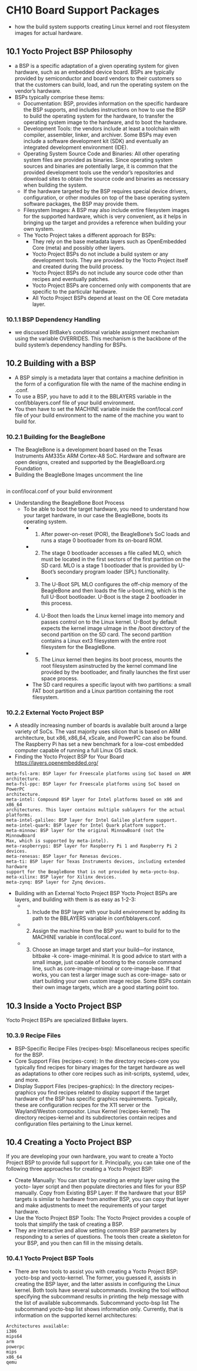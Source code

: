# CH10 Board Support Packages
- how the build system supports
creating Linux kernel and root filesystem images for actual hardware.
## 10.1 Yocto Project BSP Philosophy
- a BSP is a specific adaptation of a given operating system for given hardware,
such as an embedded device board. BSPs are typically provided by semiconductor and
board vendors to their customers so that the customers can build, load, and run the
operating system on the vendor’s hardware.
- BSPs typically comprise these items:
   - Documentation:  BSP, provides information on the specific hardware the BSP supports, and includes instructions on how to use the BSP to build the operating system for the hardware, to transfer the operating system image to the hardware, and to boot the hardware.
   - Development Tools: the vendors include at least a toolchain with
compiler, assembler, linker, and archiver. Some BSPs may even include a software development
kit (SDK) and eventually an integrated development environment (IDE).
   - Operating System Source Code and Binaries:  All other operating system files are provided as binaries. Since operating system sources and binaries are potentially large, it is common that the provided development tools use the vendor’s repositories and download sites to obtain the
source code and binaries as necessary when building the system.
   - If the hardware targeted by the BSP requires special device drivers, configuration, or other modules on top of the base operating system software packages, the BSP may provide them.
   - Filesystem Images: A BSP may also include entire filesystem images for the
supported hardware, which is very convenient, as it helps in bringing up the target
and provides a reference when building your own system.
   - The Yocto Project takes a different approach for BSPs: 
     - They rely on the base metadata layers such as OpenEmbedded Core (meta) and possibly other
layers. 
     -  Yocto Project BSPs do not include a build system or any development tools. They
are provided by the Yocto Project itself and created during the build process.
     - Yocto Project BSPs do not include any source code other than recipes and eventually
patches. 
     - Yocto Project BSPs are concerned only with components that are specific to the
particular hardware.
     - All Yocto Project BSPs depend at least on the OE Core metadata layer.
### 10.1.1 BSP Dependency Handling
- we discussed BitBake’s conditional variable assignment mechanism using the variable OVERRIDES. This mechanism is the backbone of the build system’s dependency handling for BSPs.

## 10.2 Building with a BSP
- A BSP simply is a metadata layer that contains a machine definition in the form of a
configuration file with the name of the machine ending in .conf.
- To use a BSP, you have to add it to the BBLAYERS variable in the conf/bblayers.conf file of
your build environment.
- You then have to set the MACHINE variable inside the conf/local.conf file of your build environment to the name of the machine you want to build for.
### 10.2.1 Building for the BeagleBone
- The BeagleBone is a development board based on the Texas Instruments AM335x ARM
Cortex-A8 SoC. Hardware and software are open designs, created and supported by the
BeagleBoard.org Foundation
- Building the BeagleBone Images uncomment the line
```MACHINE = “beaglebone” 
```
in conf/local.conf of your build environment
- Understanding the BeagleBone Boot Process 
  - To be able to boot the target hardware, you need to understand how your target hardware,
in our case the BeagleBone, boots its operating system.
    -  1. After power-on-reset (POR), the BeagleBone’s SoC loads and runs a stage 0
bootloader from its on-board ROM.
    - 2. The stage 0 bootloader accesses a file called MLO, which must be located in the first
sectors of the first partition on the SD card. MLO is a stage 1 bootloader that is provided by U-Boot’s secondary program loader (SPL) functionality.
    - 3. The U-Boot SPL MLO configures the off-chip memory of the BeagleBone and then
loads the file u-boot.img, which is the full U-Boot bootloader. U-Boot is the stage 2 bootloader in this process.
    - 4. U-Boot then loads the Linux kernel image into memory and passes control on to the
Linux kernel. U-Boot by default expects the kernel image uImage in the /boot directory of the second partition on the SD card. The second partition contains a Linux ext3 filesystem with the entire root filesystem for the BeagleBone.
    - 5. The Linux kernel then begins its boot process, mounts the root filesystem asinstructed by the kernel command line provided by the bootloader, and finally launches the first user space process.
    - The SD card requires a specific layout with two partitions: a small FAT boot partition
and a Linux partition containing the root filesystem.

### 10.2.2 External Yocto Project BSP
- A steadily increasing number of boards is available built around a large variety of
SoCs. The vast majority uses silicon that is based on ARM architecture, but x86, x86_64,
xScale, and PowerPC can also be found. The Raspberry Pi has set a new benchmark for a
low-cost embedded computer capable of running a full Linux OS stack.
- Finding the Yocto Project BSP for Your Board 
 https://layers.openembedded.org/
``` 
meta-fsl-arm: BSP layer for Freescale platforms using SoC based on ARM
architecture.
meta-fsl-ppc: BSP layer for Freescale platforms using SoC based on PowerPC
architecture.
meta-intel: Compound BSP layer for Intel platforms based on x86 and x86_64
architectures. This layer contains multiple sublayers for the actual platforms.
meta-intel-galileo: BSP layer for Intel Galileo platform support.
meta-intel-quark: BSP layer for Intel Quark platform support.
meta-minnow: BSP layer for the original MinnowBoard (not the MinnowBoard
Max, which is supported by meta-intel).
meta-raspberrypi: BSP layer for Raspberry Pi 1 and Raspberry Pi 2 devices.
meta-renesas: BSP layer for Renesas devices.
meta-ti: BSP layer for Texas Instruments devices, including extended hardware
support for the BeagleBone that is not provided by meta-yocto-bsp.
meta-xilinx: BSP layer for Xilinx devices.
meta-zynq: BSP layer for Zynq devices.
```
- Building with an External Yocto Project BSP
Yocto Project BSPs are layers, and building with them is as easy as 1-2-3:
  - 1. Include the BSP layer with your build environment by adding its path to the
BBLAYERS variable in conf/bblayers.conf.
  - 2. Assign the machine from the BSP you want to build for to the MACHINE variable in
conf/local.conf.
  - 3. Choose an image target and start your build—for instance, bitbake -k core-
image-minimal. It is good advice to start with a small image, just capable of
booting to the console command line, such as core-image-minimal or core-image-base. If that works, you can test a larger image such as core-image-
sato or start building your own custom image recipe. Some BSPs contain their
own image targets, which are a good starting point too.

## 10.3 Inside a Yocto Project BSP
Yocto Project BSPs are specialized BitBake layers.

### 10.3.9 Recipe Files
- BSP-Specific Recipe Files (recipes-bsp): Miscellaneous recipes specific for
the BSP.
- Core Support Files (recipes-core): In the directory recipes-core you
typically find recipes for binary images for the target hardware as well as
adaptations to other core recipes such as init-scripts, systemd, udev, and more.
- Display Support Files (recipes-graphics): In the directory recipes-graphics you find recipes related to display support if the target hardware of the BSP has specific graphics requirements. Typically, these are configuration recipes for the X11 server or the Wayland/Weston compositor.
Linux Kernel (recipes-kernel): The directory recipes-kernel and its
subdirectories contain recipes and configuration files pertaining to the Linux kernel.

## 10.4 Creating a Yocto Project BSP
If you are developing your own hardware, you want to create a Yocto Project BSP to
provide full support for it. Principally, you can take one of the following three approaches
for creating a Yocto Project BSP:
 - Create Manually: You can start by creating an empty layer using the yocto- layer script and then populate directories and files for your BSP manually.
Copy from Existing BSP Layer: If the hardware that your BSP targets is similar to hardware from another BSP, you can copy that layer and make adjustments to meet the requirements of your target hardware.
 - Use the Yocto Project BSP Tools: The Yocto Project provides a couple of tools that
simplify the task of creating a BSP. 
 - They are interactive and allow setting common BSP parameters by responding to a series of questions. The tools then create a skeleton for your BSP, and you then can fill in the missing details.
### 10.4.1 Yocto Project BSP Tools
- There are two tools to assist you with creating a Yocto Project BSP: yocto-bsp and
yocto-kernel. The former, you guessed it, assists in creating the BSP layer, and the
latter assists in configuring the Linux kernel. Both tools have several subcommands.
Invoking the tool without specifying the subcommand results in printing the help message
with the list of available subcommands.
Subcommand yocto-bsp list
The subcommand yocto-bsp list shows information only. Currently, that is
information on the supported kernel architectures:
```$ yocto-bsp list karch
Architectures available:
i386
mips64
arm
powerpc
mips
x86_64
qemu
```

```$ yocto-bsp list x86_64 properties
```























